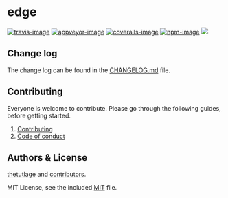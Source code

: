 # edge

[![travis-image]][travis-url]
[![appveyor-image]][appveyor-url]
[![coveralls-image]][coveralls-url]
[![npm-image]][npm-url]
![](https://img.shields.io/badge/Uses-Typescript-294E80.svg?style=flat-square&colorA=ddd)

## Change log

The change log can be found in the [CHANGELOG.md](https://github.com/poppinss/edge/CHANGELOG.md) file.

## Contributing

Everyone is welcome to contribute. Please go through the following guides, before getting started.

1. [Contributing](https://adonisjs.com/contributing)
2. [Code of conduct](https://adonisjs.com/code-of-conduct)


## Authors & License
[thetutlage](https://github.com/thetutlage) and [contributors](https://github.com/poppinss/edge/graphs/contributors).

MIT License, see the included [MIT](LICENSE.md) file.

[travis-image]: https://img.shields.io/travis/poppinss/edge/master.svg?style=flat-square&logo=travis
[travis-url]: https://travis-ci.org/poppinss/edge "travis"

[appveyor-image]: https://img.shields.io/appveyor/ci/thetutlage/edge/master.svg?style=flat-square&logo=appveyor
[appveyor-url]: https://ci.appveyor.com/project/thetutlage/edge "appveyor"

[coveralls-image]: https://img.shields.io/coveralls/poppinss/edge/master.svg?style=flat-square
[coveralls-url]: https://coveralls.io/github/poppinss/edge "coveralls"

[npm-image]: https://img.shields.io/npm/v/edge.svg?style=flat-square&logo=npm
[npm-url]: https://npmjs.org/package/edge "npm"
